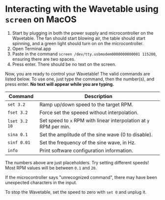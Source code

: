 # Interacting with the Wavetable using `screen` on MacOS

1. Start by plugging in both the power supply and microcontroller on the Wavetable. The fan should start blowing air, the table should start spinning, and a green light should turn on on the microcontroller.
1. Open Terminal.app
1. Paste in the command `screen /dev/tty.usbmodem0000000000001 115200`, ensuring there are two spaces.
1. Press enter. There should be no text on the screen.

Now, you are ready to control your Wavetable! The valid commands are listed below. To use one, just type the command, then the number(s), and press enter. **No text will appear while you are typing.** 

| Command                | Description                                                |
|------------------------|------------------------------------------------------------|
| `set 3.2`  | Ramp up/down speed to the target RPM.                              |
| `fset 3.2` | Force set the speeed without interpolation.                        |
| `lset 3.2 10` | Set speed to `x` RPM with linear interpolation at `y` RPM per min. |
| `sina 0.1` | Set the amplitude of the sine wave (0 to disable).                 |
| `sinf 0.01` | Set the frequency of the sine wave, in Hz.                         |
| `info`         | Print software configuration information.                          |

The numbers above are just placeholders. Try setting different speeds! Most RPM values will be between `0.1` and `20`.

If the microcontroller says "unrecognized command", there may have been unexpected characters in the input. 

To stop the Wavetable, set the speed to zero with `set 0` and unplug it.

